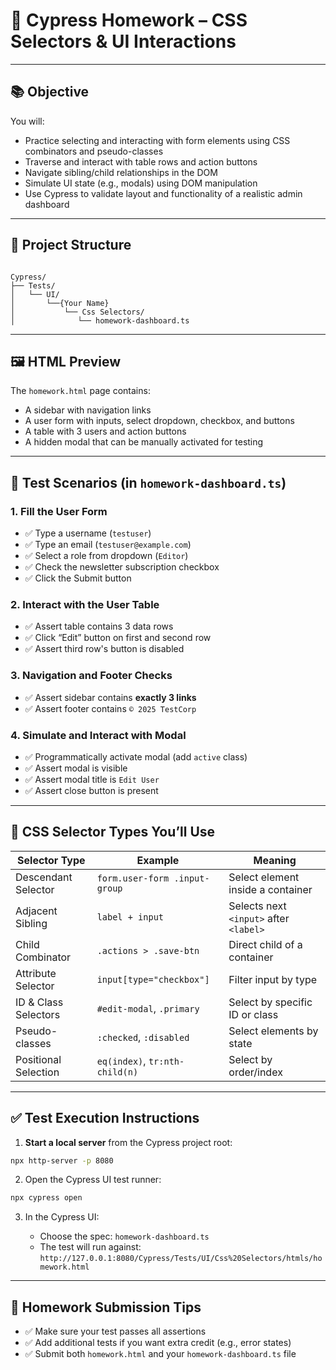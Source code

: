 ﻿# 🧪 Cypress Homework – CSS Selectors & UI Interactions

---

## 📚 Objective

You will:
- Practice selecting and interacting with form elements using CSS combinators and pseudo-classes
- Traverse and interact with table rows and action buttons
- Navigate sibling/child relationships in the DOM
- Simulate UI state (e.g., modals) using DOM manipulation
- Use Cypress to validate layout and functionality of a realistic admin dashboard

---

## 🧰 Project Structure

```

Cypress/
├── Tests/
│   └── UI/
│       └──{Your Name}
│           └── Css Selectors/
│              └── homework-dashboard.ts

````

---

## 🖼️ HTML Preview

The `homework.html` page contains:

- A sidebar with navigation links
- A user form with inputs, select dropdown, checkbox, and buttons
- A table with 3 users and action buttons
- A hidden modal that can be manually activated for testing

---

## 🧪 Test Scenarios (in `homework-dashboard.ts`)

### 1. **Fill the User Form**

- ✅ Type a username (`testuser`)
- ✅ Type an email (`testuser@example.com`)
- ✅ Select a role from dropdown (`Editor`)
- ✅ Check the newsletter subscription checkbox
- ✅ Click the Submit button

### 2. **Interact with the User Table**

- ✅ Assert table contains 3 data rows
- ✅ Click “Edit” button on first and second row
- ✅ Assert third row's button is disabled

### 3. **Navigation and Footer Checks**

- ✅ Assert sidebar contains **exactly 3 links**
- ✅ Assert footer contains `© 2025 TestCorp`

### 4. **Simulate and Interact with Modal**

- ✅ Programmatically activate modal (add `active` class)
- ✅ Assert modal is visible
- ✅ Assert modal title is `Edit User`
- ✅ Assert close button is present

---

## 🧠 CSS Selector Types You’ll Use

| Selector Type               | Example                          | Meaning                                  |
|-----------------------------|----------------------------------|------------------------------------------|
| Descendant Selector         | `form.user-form .input-group`    | Select element inside a container        |
| Adjacent Sibling            | `label + input`                  | Selects next `<input>` after `<label>`   |
| Child Combinator            | `.actions > .save-btn`           | Direct child of a container              |
| Attribute Selector          | `input[type="checkbox"]`         | Filter input by type                     |
| ID & Class Selectors        | `#edit-modal`, `.primary`        | Select by specific ID or class           |
| Pseudo-classes              | `:checked`, `:disabled`          | Select elements by state                 |
| Positional Selection        | `eq(index)`, `tr:nth-child(n)`   | Select by order/index                    |

---

## ✅ Test Execution Instructions

1. **Start a local server** from the Cypress project root:

```bash
npx http-server -p 8080
````

2. Open the Cypress UI test runner:

```bash
npx cypress open
```

3. In the Cypress UI:

    * Choose the spec: `homework-dashboard.ts`
    * The test will run against:
      `http://127.0.0.1:8080/Cypress/Tests/UI/Css%20Selectors/htmls/homework.html`

---

## 📌 Homework Submission Tips

* ✅ Make sure your test passes all assertions
* ✅ Add additional tests if you want extra credit (e.g., error states)
* ✅ Submit both `homework.html` and your `homework-dashboard.ts` file
